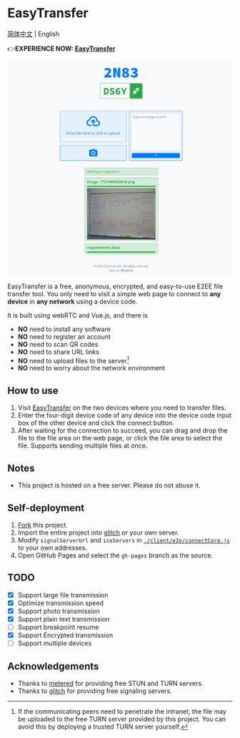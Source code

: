 # EasyTransfer

[简体中文](README-ZH_cn.md) | English

👉**EXPERIENCE NOW: [EasyTransfer](https://file.ch3nyang.top/)**

![Sample](./sample.jpeg)

EasyTransfer is a free, anonymous, encrypted, and easy-to-use E2EE file transfer tool. You only need to visit a simple web page to connect to **any device** in **any network** using a device code.

It is built using webRTC and Vue.js, and there is

- **NO** need to install any software
- **NO** need to register an account
- **NO** need to scan QR codes
- **NO** need to share URL links
- **NO** need to upload files to the server[^1]
- **NO** need to worry about the network environment

## How to use

1. Visit [EasyTransfer](https://file.ch3nyang.top/) on the two devices where you need to transfer files.
2. Enter the four-digit device code of any device into the device code input box of the other device and click the connect button.
3. After waiting for the connection to succeed, you can drag and drop the file to the file area on the web page, or click the file area to select the file. Supports sending multiple files at once.

## Notes

- This project is hosted on a free server. Please do not abuse it.

## Self-deployment

1. [Fork](https://github.com/WCY-dt/EasyTransfer/fork) this project.
2. Import the entire project into [glitch](https://glitch.com/) or your own server.
3. Modify `signalServerUrl` and `iceServers` in [`./client/e2e/connectCore.js`](https://github.com/WCY-dt/EasyTransfer/blob/main/client/e2e/connectCore.js) to your own addresses.
4. Open GitHub Pages and select the `gh-pages` branch as the source.

## TODO

- [x] Support large file transmission
- [x] Optimize transmission speed
- [x] Support photo transmission
- [x] Support plain text transmission
- [ ] Support breakpoint resume
- [x] Support Encrypted transmission
- [ ] Support multiple devices

## Acknowledgements

- Thanks to [metered](https://www.metered.ca/) for providing free STUN and TURN servers.
- Thanks to [glitch](https://glitch.com/) for providing free signaling servers.

[^1]: If the communicating peers need to penetrate the intranet, the file may be uploaded to the free TURN server provided by this project. You can avoid this by deploying a trusted TURN server yourself.
